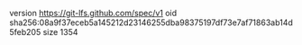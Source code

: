 version https://git-lfs.github.com/spec/v1
oid sha256:08a9f37eceb5a145212d23146255dba98375197df73e7af71863ab14d5feb205
size 1354
